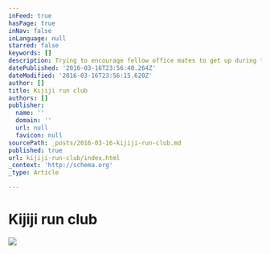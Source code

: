 ```yaml
---
inFeed: true
hasPage: true
inNav: false
inLanguage: null
starred: false
keywords: []
description: Trying to encourage fellow office mates to get up during the day. 2KM lunch run through the King and Spadina area.
datePublished: '2016-03-16T23:56:40.264Z'
dateModified: '2016-03-16T23:56:15.620Z'
author: []
title: Kijiji run club
authors: []
publisher:
  name: ''
  domain: ''
  url: null
  favicon: null
sourcePath: _posts/2016-03-16-kijiji-run-club.md
published: true
url: kijiji-run-club/index.html
_context: 'http://schema.org'
_type: Article

---
```

# Kijiji run club
![](https://the-grid-user-content.s3-us-west-2.amazonaws.com/fe43ecb0-227a-43e8-a3bd-f0a94391acbd.png)